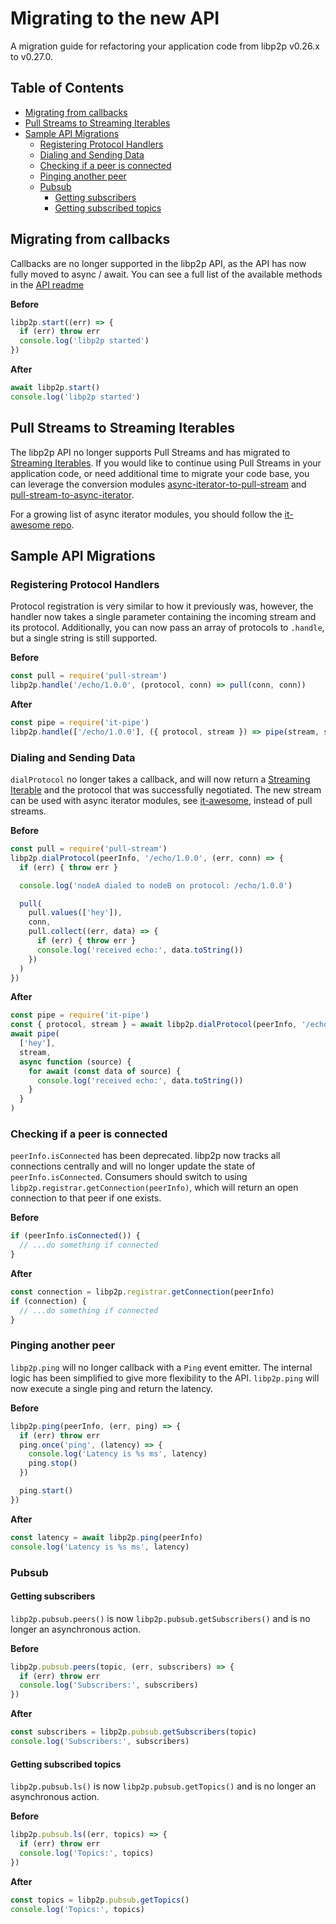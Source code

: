 # Migrating to the new API

A migration guide for refactoring your application code from libp2p v0.26.x to v0.27.0.

## Table of Contents

- [Migrating from callbacks](#migrating-from-callbacks)
- [Pull Streams to Streaming Iterables](#pull-streams-to-streaming-iterables)
- [Sample API Migrations](#sample-api-migrations)
  - [Registering Protocol Handlers](#registering-protocol-handlers)
  - [Dialing and Sending Data](#dialing-and-sending-data)
  - [Checking if a peer is connected](#checking-if-a-peer-is-connected)
  - [Pinging another peer](#pinging-another-peer)
  - [Pubsub](#pubsub)
    - [Getting subscribers](#getting-subscribers)
    - [Getting subscribed topics](#getting-subscribed-topics)

## Migrating from callbacks

Callbacks are no longer supported in the libp2p API, as the API has now fully moved to async / await. You can see a full list of the available methods in the [API readme][api]

**Before**
```js
libp2p.start((err) => {
  if (err) throw err
  console.log('libp2p started')
})
```

**After**
```js
await libp2p.start()
console.log('libp2p started')
```

## Pull Streams to Streaming Iterables

The libp2p API no longer supports Pull Streams and has migrated to [Streaming Iterables][streaming_iterable]. If you would like to continue using Pull Streams in your application code, or need additional time to migrate your code base, you can leverage the conversion modules [async-iterator-to-pull-stream](https://github.com/alanshaw/async-iterator-to-pull-stream) and [pull-stream-to-async-iterator](https://github.com/alanshaw/pull-stream-to-async-iterator).

For a growing list of async iterator modules, you should follow the [it-awesome repo][it_awesome].

## Sample API Migrations

### Registering Protocol Handlers

Protocol registration is very similar to how it previously was, however, the handler now takes a single parameter containing the incoming stream and its protocol. Additionally, you can now pass an array of protocols to `.handle`, but a single string is still supported.

**Before**
```js
const pull = require('pull-stream')
libp2p.handle('/echo/1.0.0', (protocol, conn) => pull(conn, conn))
```

**After**
```js
const pipe = require('it-pipe')
libp2p.handle(['/echo/1.0.0'], ({ protocol, stream }) => pipe(stream, stream))
```

### Dialing and Sending Data

`dialProtocol` no longer takes a callback, and will now return a [Streaming Iterable][streaming_iterable] and the protocol that was successfully negotiated. The new stream can be used with async iterator modules, see [it-awesome][it_awesome], instead of pull streams.

**Before**
```js
const pull = require('pull-stream')
libp2p.dialProtocol(peerInfo, '/echo/1.0.0', (err, conn) => {
  if (err) { throw err }

  console.log('nodeA dialed to nodeB on protocol: /echo/1.0.0')

  pull(
    pull.values(['hey']),
    conn,
    pull.collect((err, data) => {
      if (err) { throw err }
      console.log('received echo:', data.toString())
    })
  )
})
```

**After**
```js
const pipe = require('it-pipe')
const { protocol, stream } = await libp2p.dialProtocol(peerInfo, '/echo/1.0.0')
await pipe(
  ['hey'],
  stream,
  async function (source) {
    for await (const data of source) {
      console.log('received echo:', data.toString())
    }
  }
)
```

### Checking if a peer is connected

`peerInfo.isConnected` has been deprecated. libp2p now tracks all connections centrally and will no longer update the state of `peerInfo.isConnected`. Consumers should switch to using `libp2p.registrar.getConnection(peerInfo)`, which will return an open connection to that peer if one exists.

**Before**
```js
if (peerInfo.isConnected()) {
  // ...do something if connected
}
```

**After**
```js
const connection = libp2p.registrar.getConnection(peerInfo)
if (connection) {
  // ...do something if connected
}
```

### Pinging another peer

`libp2p.ping` will no longer callback with a `Ping` event emitter. The internal logic has been simplified to give more flexibility to the API. `libp2p.ping` will now execute a single ping and return the latency.

**Before**
```js
libp2p.ping(peerInfo, (err, ping) => {
  if (err) throw err
  ping.once('ping', (latency) => {
    console.log('Latency is %s ms', latency)
    ping.stop()
  })

  ping.start()
})
```

**After**
```js
const latency = await libp2p.ping(peerInfo)
console.log('Latency is %s ms', latency)
```

### Pubsub

#### Getting subscribers

`libp2p.pubsub.peers()` is now `libp2p.pubsub.getSubscribers()` and is no longer an asynchronous action.

**Before**
```js
libp2p.pubsub.peers(topic, (err, subscribers) => {
  if (err) throw err
  console.log('Subscribers:', subscribers)
})
```

**After**
```js
const subscribers = libp2p.pubsub.getSubscribers(topic)
console.log('Subscribers:', subscribers)
```

#### Getting subscribed topics

`libp2p.pubsub.ls()` is now `libp2p.pubsub.getTopics()` and is no longer an asynchronous action.

**Before**
```js
libp2p.pubsub.ls((err, topics) => {
  if (err) throw err
  console.log('Topics:', topics)
})
```

**After**
```js
const topics = libp2p.pubsub.getTopics()
console.log('Topics:', topics)
```

[api]: ../API.md
[it_awesome]: https://github.com/alanshaw/it-awesome
[streaming_iterable]: ../STREAMING_ITERABLES.md
